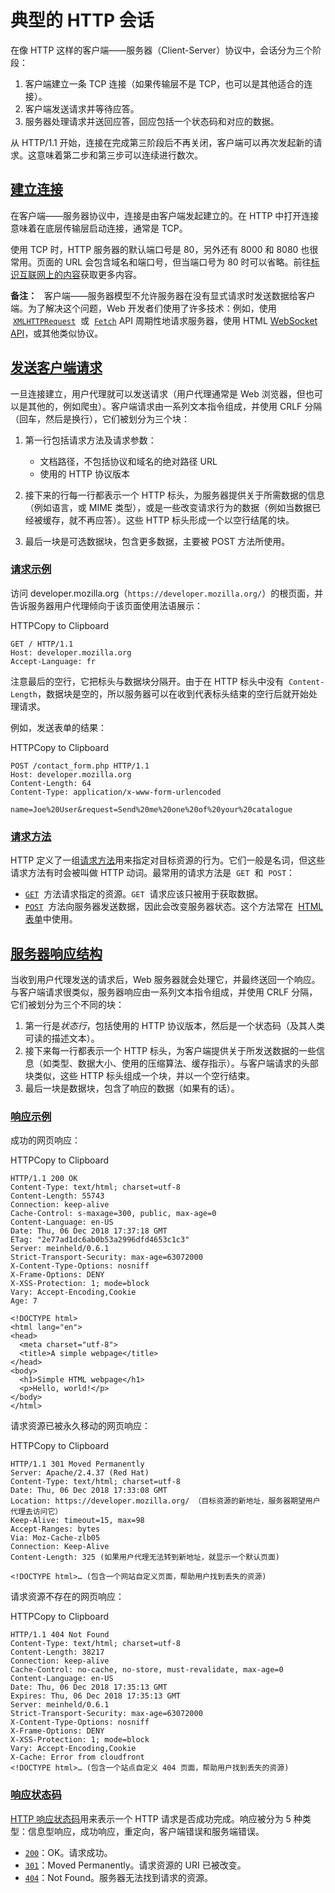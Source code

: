 # 典型的 HTTP 会话

在像 HTTP 这样的客户端——服务器（Client-Server）协议中，会话分为三个阶段：

1.  客户端建立一条 TCP 连接（如果传输层不是 TCP，也可以是其他适合的连接）。
1.  客户端发送请求并等待应答。
1.  服务器处理请求并送回应答，回应包括一个状态码和对应的数据。

从 HTTP/1.1 开始，连接在完成第三阶段后不再关闭，客户端可以再次发起新的请求。这意味着第二步和第三步可以连续进行数次。

## [建立连接](https://developer.mozilla.org/zh-CN/docs/Web/HTTP/Session#%E5%BB%BA%E7%AB%8B%E8%BF%9E%E6%8E%A5)

在客户端——服务器协议中，连接是由客户端发起建立的。在 HTTP 中打开连接意味着在底层传输层启动连接，通常是 TCP。

使用 TCP 时，HTTP 服务器的默认端口号是 80，另外还有 8000 和 8080 也很常用。页面的 URL 会包含域名和端口号，但当端口号为 80 时可以省略。前往[标识互联网上的内容](https://developer.mozilla.org/zh-CN/docs/Web/HTTP/Basics_of_HTTP/Identifying_resources_on_the_Web)获取更多内容。

**备注：**   客户端——服务器模型不允许服务器在没有显式请求时发送数据给客户端。为了解决这个问题，Web 开发者们使用了许多技术：例如，使用  [`XMLHTTPRequest`](https://developer.mozilla.org/zh-CN/docs/Web/API/XMLHttpRequest)  或  [`Fetch`](https://developer.mozilla.org/zh-CN/docs/Web/API/fetch) API 周期性地请求服务器，使用 HTML [WebSocket API](https://developer.mozilla.org/zh-CN/docs/Web/API/WebSockets_API)，或其他类似协议。

## [发送客户端请求](https://developer.mozilla.org/zh-CN/docs/Web/HTTP/Session#%E5%8F%91%E9%80%81%E5%AE%A2%E6%88%B7%E7%AB%AF%E8%AF%B7%E6%B1%82)

一旦连接建立，用户代理就可以发送请求（用户代理通常是 Web 浏览器，但也可以是其他的，例如爬虫）。客户端请求由一系列文本指令组成，并使用 CRLF 分隔（回车，然后是换行），它们被划分为三个块：

1.  第一行包括请求方法及请求参数：

    - 文档路径，不包括协议和域名的绝对路径 URL
    - 使用的 HTTP 协议版本

1.  接下来的行每一行都表示一个 HTTP 标头，为服务器提供关于所需数据的信息（例如语言，或 MIME 类型），或是一些改变请求行为的数据（例如当数据已经被缓存，就不再应答）。这些 HTTP 标头形成一个以空行结尾的块。

1.  最后一块是可选数据块，包含更多数据，主要被 POST 方法所使用。

### [请求示例](https://developer.mozilla.org/zh-CN/docs/Web/HTTP/Session#%E8%AF%B7%E6%B1%82%E7%A4%BA%E4%BE%8B)

访问 developer.mozilla.org（`https://developer.mozilla.org/`）的根页面，并告诉服务器用户代理倾向于该页面使用法语展示：

HTTPCopy to Clipboard

```
GET / HTTP/1.1
Host: developer.mozilla.org
Accept-Language: fr
```

注意最后的空行，它把标头与数据块分隔开。由于在 HTTP 标头中没有  `Content-Length`，数据块是空的，所以服务器可以在收到代表标头结束的空行后就开始处理请求。

例如，发送表单的结果：

HTTPCopy to Clipboard

```
POST /contact_form.php HTTP/1.1
Host: developer.mozilla.org
Content-Length: 64
Content-Type: application/x-www-form-urlencoded

name=Joe%20User&request=Send%20me%20one%20of%20your%20catalogue
```

### [请求方法](https://developer.mozilla.org/zh-CN/docs/Web/HTTP/Session#%E8%AF%B7%E6%B1%82%E6%96%B9%E6%B3%95)

HTTP 定义了一组[请求方法](https://developer.mozilla.org/zh-CN/docs/Web/HTTP/Methods)用来指定对目标资源的行为。它们一般是名词，但这些请求方法有时会被叫做 HTTP 动词。最常用的请求方法是  `GET`  和  `POST`：

- [`GET`](https://developer.mozilla.org/zh-CN/docs/Web/HTTP/Methods/GET)  方法请求指定的资源。`GET`  请求应该只被用于获取数据。
- [`POST`](https://developer.mozilla.org/zh-CN/docs/Web/HTTP/Methods/POST)  方法向服务器发送数据，因此会改变服务器状态。这个方法常在  [HTML 表单](https://developer.mozilla.org/zh-CN/docs/Learn/Forms)中使用。

## [服务器响应结构](https://developer.mozilla.org/zh-CN/docs/Web/HTTP/Session#%E6%9C%8D%E5%8A%A1%E5%99%A8%E5%93%8D%E5%BA%94%E7%BB%93%E6%9E%84)

当收到用户代理发送的请求后，Web 服务器就会处理它，并最终送回一个响应。与客户端请求很类似，服务器响应由一系列文本指令组成，并使用 CRLF 分隔，它们被划分为三个不同的块：

1.  第一行是*状态行*，包括使用的 HTTP 协议版本，然后是一个状态码（及其人类可读的描述文本）。
1.  接下来每一行都表示一个 HTTP 标头，为客户端提供关于所发送数据的一些信息（如类型、数据大小、使用的压缩算法、缓存指示）。与客户端请求的头部块类似，这些 HTTP 标头组成一个块，并以一个空行结束。
1.  最后一块是数据块，包含了响应的数据（如果有的话）。

### [响应示例](https://developer.mozilla.org/zh-CN/docs/Web/HTTP/Session#%E5%93%8D%E5%BA%94%E7%A4%BA%E4%BE%8B)

成功的网页响应：

HTTPCopy to Clipboard

```
HTTP/1.1 200 OK
Content-Type: text/html; charset=utf-8
Content-Length: 55743
Connection: keep-alive
Cache-Control: s-maxage=300, public, max-age=0
Content-Language: en-US
Date: Thu, 06 Dec 2018 17:37:18 GMT
ETag: "2e77ad1dc6ab0b53a2996dfd4653c1c3"
Server: meinheld/0.6.1
Strict-Transport-Security: max-age=63072000
X-Content-Type-Options: nosniff
X-Frame-Options: DENY
X-XSS-Protection: 1; mode=block
Vary: Accept-Encoding,Cookie
Age: 7

<!DOCTYPE html>
<html lang="en">
<head>
  <meta charset="utf-8">
  <title>A simple webpage</title>
</head>
<body>
  <h1>Simple HTML webpage</h1>
  <p>Hello, world!</p>
</body>
</html>
```

请求资源已被永久移动的网页响应：

HTTPCopy to Clipboard

```
HTTP/1.1 301 Moved Permanently
Server: Apache/2.4.37 (Red Hat)
Content-Type: text/html; charset=utf-8
Date: Thu, 06 Dec 2018 17:33:08 GMT
Location: https://developer.mozilla.org/ （目标资源的新地址，服务器期望用户代理去访问它）
Keep-Alive: timeout=15, max=98
Accept-Ranges: bytes
Via: Moz-Cache-zlb05
Connection: Keep-Alive
Content-Length: 325 (如果用户代理无法转到新地址，就显示一个默认页面)

<!DOCTYPE html>… (包含一个网站自定义页面，帮助用户找到丢失的资源)
```

请求资源不存在的网页响应：

HTTPCopy to Clipboard

```
HTTP/1.1 404 Not Found
Content-Type: text/html; charset=utf-8
Content-Length: 38217
Connection: keep-alive
Cache-Control: no-cache, no-store, must-revalidate, max-age=0
Content-Language: en-US
Date: Thu, 06 Dec 2018 17:35:13 GMT
Expires: Thu, 06 Dec 2018 17:35:13 GMT
Server: meinheld/0.6.1
Strict-Transport-Security: max-age=63072000
X-Content-Type-Options: nosniff
X-Frame-Options: DENY
X-XSS-Protection: 1; mode=block
Vary: Accept-Encoding,Cookie
X-Cache: Error from cloudfront
<!DOCTYPE html>… (包含一个站点自定义 404 页面，帮助用户找到丢失的资源)
```

### [响应状态码](https://developer.mozilla.org/zh-CN/docs/Web/HTTP/Session#%E5%93%8D%E5%BA%94%E7%8A%B6%E6%80%81%E7%A0%81)

[HTTP 响应状态码](https://developer.mozilla.org/zh-CN/docs/Web/HTTP/Status)用来表示一个 HTTP 请求是否成功完成。响应被分为 5 种类型：信息型响应，成功响应，重定向，客户端错误和服务端错误。

- [`200`](https://developer.mozilla.org/zh-CN/docs/Web/HTTP/Status/200)：OK。请求成功。
- [`301`](https://developer.mozilla.org/zh-CN/docs/Web/HTTP/Status/301)：Moved Permanently。请求资源的 URI 已被改变。
- [`404`](https://developer.mozilla.org/zh-CN/docs/Web/HTTP/Status/404)：Not Found。服务器无法找到请求的资源。
